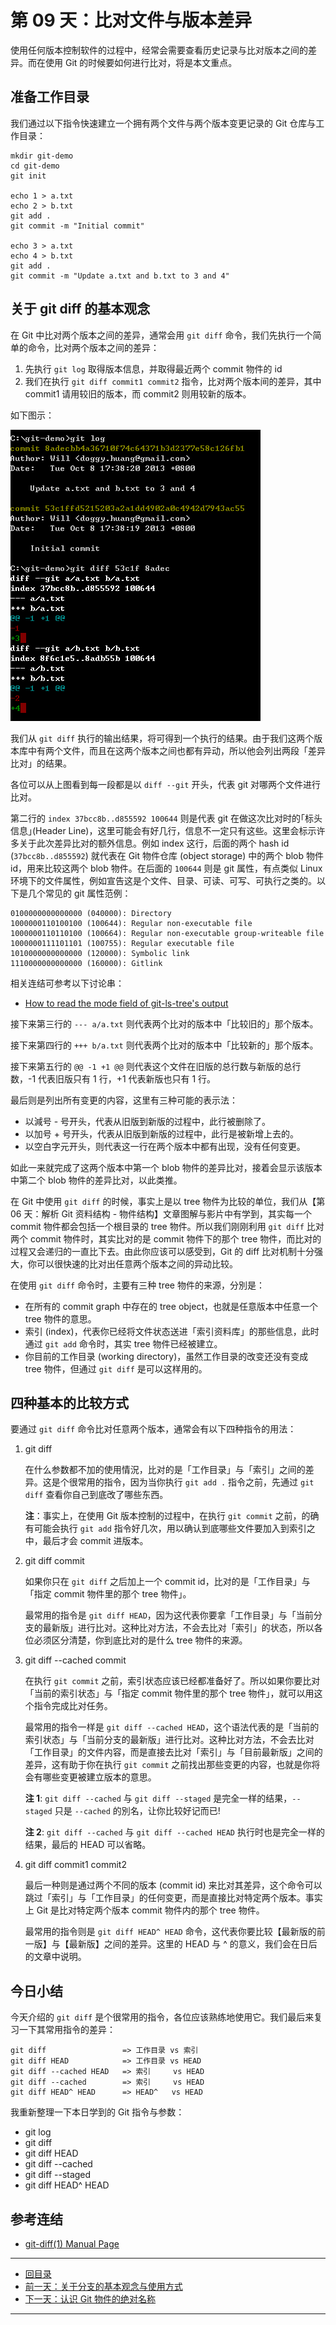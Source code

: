 # 第 09 天：比对文件与版本差异

使用任何版本控制软件的过程中，经常会需要查看历史记录与比对版本之间的差异。而在使用 Git 的时候要如何进行比对，将是本文重点。

## 准备工作目录

我们通过以下指令快速建立一个拥有两个文件与两个版本变更记录的 Git 仓库与工作目录：

```
mkdir git-demo
cd git-demo
git init

echo 1 > a.txt
echo 2 > b.txt
git add .
git commit -m "Initial commit"

echo 3 > a.txt
echo 4 > b.txt
git add .
git commit -m "Update a.txt and b.txt to 3 and 4"
```

## 关于 git diff 的基本观念

在 Git 中比对两个版本之间的差异，通常会用 `git diff` 命令，我们先执行一个简单的命令，比对两个版本之间的差异：

1. 先执行 `git log` 取得版本信息，并取得最近两个 commit 物件的 id
2. 我们在执行 `git diff commit1 commit2` 指令，比对两个版本间的差异，其中 commit1 请用较旧的版本，而 commit2 则用较新的版本。

如下图示：

![image](figures/09/01.png)

我们从 `git diff` 执行的输出结果，将可得到一个执行的结果。由于我们这两个版本库中有两个文件，而且在这两个版本之间也都有异动，所以他会列出两段「差异比对」的结果。

各位可以从上图看到每一段都是以 `diff --git` 开头，代表 git 对哪两个文件进行比对。

第二行的 `index 37bcc8b..d855592 100644` 则是代表 git 在做这次比对时的｢标头信息｣(Header Line)，这里可能会有好几行，信息不一定只有这些。这里会标示许多关于此次差异比对的额外信息。例如 index 这行，后面的两个 hash id (`37bcc8b..d855592`) 就代表在 Git 物件仓库 (object storage) 中的两个 blob 物件 id，用来比较这两个 blob 物件。在后面的 `100644` 则是 git 属性，有点类似 Linux 环境下的文件属性，例如宣告这是个文件、目录、可读、可写、可执行之类的。以下是几个常见的 git 属性范例：

```
0100000000000000 (040000): Directory
1000000110100100 (100644): Regular non-executable file
1000000110110100 (100664): Regular non-executable group-writeable file
1000000111101101 (100755): Regular executable file
1010000000000000 (120000): Symbolic link
1110000000000000 (160000): Gitlink
```

相关连结可参考以下讨论串：

* [How to read the mode field of git-ls-tree's output](https://stackoverflow.com/a/8347325/910074)

接下来第三行的 `--- a/a.txt` 则代表两个比对的版本中「比较旧的」那个版本。

接下来第四行的 `+++ b/a.txt` 则代表两个比对的版本中「比较新的」那个版本。

接下来第五行的 `@@ -1 +1 @@` 则代表这个文件在旧版的总行数与新版的总行数，-1 代表旧版只有 1 行，+1 代表新版也只有 1 行。

最后则是列出所有变更的内容，这里有三种可能的表示法：

* 以減号 - 号开头，代表从旧版到新版的过程中，此行被删除了。
* 以加号 + 号开头，代表从旧版到新版的过程中，此行是被新增上去的。
* 以空白字元开头，则代表这一行在两个版本中都有出现，没有任何变更。

如此一来就完成了这两个版本中第一个 blob 物件的差异比对，接着会显示该版本中第二个 blob 物件的差异比对，以此类推。

在 Git 中使用 `git diff` 的时候，事实上是以 tree 物件为比较的单位，我们从【第 06 天：解析 Git 资料结构 - 物件结构】文章图解与影片中有学到，其实每一个 commit 物件都会包括一个根目录的 tree 物件。所以我们刚刚利用 `git diff` 比对两个 commit 物件时，其实比对的是 commit 物件下的那个 tree 物件，而比对的过程又会递归的一直比下去。由此你应该可以感受到，Git 的 diff 比对机制十分强大，你可以很快速的比对出任意两个版本之间的异动比较。

在使用 `git diff` 命令时，主要有三种 tree 物件的来源，分別是：

* 在所有的 commit graph 中存在的 tree object，也就是任意版本中任意一个 tree 物件的意思。
* 索引 (index)，代表你已经将文件状态送进「索引资料库」的那些信息，此时通过 `git add` 命令时，其实 tree 物件已经被建立。
* 你目前的工作目录 (working directory)，虽然工作目录的改变还没有变成 tree 物件，但通过 `git diff` 是可以这样用的。

## 四种基本的比较方式

要通过 `git diff` 命令比对任意两个版本，通常会有以下四种指令的用法：

1. git diff

   在什么参数都不加的使用情況，比对的是「工作目录」与「索引」之间的差异。这是个很常用的指令，因为当你执行 `git add .` 指令之前，先通过 `git diff` 查看你自己到底改了哪些东西。

   **注**：事实上，在使用 Git 版本控制的过程中，在执行 `git commit` 之前，的确有可能会执行 `git add` 指令好几次，用以确认到底哪些文件要加入到索引之中，最后才会 commit 进版本。

2. git diff commit

   如果你只在 `git diff` 之后加上一个 commit id，比对的是「工作目录」与「指定 commit 物件里的那个 tree 物件」。

   最常用的指令是 `git diff HEAD`，因为这代表你要拿「工作目录」与「当前分支的最新版」进行比对。这种比对方法，不会去比对「索引」的状态，所以各位必须区分清楚，你到底比对的是什么 tree 物件的来源。

3. git diff --cached commit

   在执行 `git commit` 之前，索引状态应该已经都准备好了。所以如果你要比对「当前的索引状态」与「指定 commit 物件里的那个 tree 物件」，就可以用这个指令完成比对任务。

   最常用的指令一样是 `git diff --cached HEAD`，这个语法代表的是「当前的索引状态」与「当前分支的最新版」进行比对。这种比对方法，不会去比对「工作目录」的文件内容，而是直接去比对「索引」与「目前最新版」之间的差异，这有助于你在执行 `git commit` 之前找出那些变更的内容，也就是你将会有哪些变更被建立版本的意思。

   **注 1**: `git diff --cached` 与 `git diff --staged` 是完全一样的结果，`--staged` 只是 `--cached` 的別名，让你比较好记而已!

   **注 2**: `git diff --cached` 与 `git diff --cached HEAD` 执行时也是完全一样的结果，最后的 HEAD 可以省略。

4. git diff commit1 commit2

   最后一种则是通过两个不同的版本 (commit id) 来比对其差异，这个命令可以跳过「索引」与「工作目录」的任何变更，而是直接比对特定两个版本。事实上 Git 是比对特定两个版本 commit 物件内的那个 tree 物件。

   最常用的指令则是 `git diff HEAD^ HEAD` 命令，这代表你要比较【最新版的前一版】与【最新版】之间的差异。这里的 HEAD 与 ^ 的意义，我们会在日后的文章中说明。

## 今日小结

今天介绍的 `git diff` 是个很常用的指令，各位应该熟练地使用它。我们最后来复习一下其常用指令的差异：

```
git diff                 => 工作目录 vs 索引
git diff HEAD            => 工作目录 vs HEAD
git diff --cached HEAD   => 索引     vs HEAD
git diff --cached        => 索引     vs HEAD
git diff HEAD^ HEAD	     => HEAD^   vs HEAD
```

我重新整理一下本日学到的 Git 指令与参数：

* git log
* git diff
* git diff HEAD
* git diff --cached
* git diff --staged
* git diff HEAD^ HEAD

## 参考连结

* [git-diff(1) Manual Page](https://www.kernel.org/pub/software/scm/git/docs/git-diff.html)

---

* [回目录](README.md)
* [前一天：关于分支的基本观念与使用方式](08.md)
* [下一天：认识 Git 物件的绝对名称](10.md)

---
